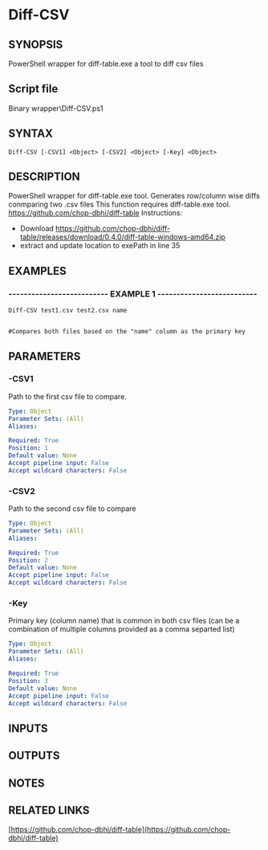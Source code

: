 # Diff-CSV

## SYNOPSIS
PowerShell wrapper for diff-table.exe a tool to diff csv files

## Script file
Binary wrapper\Diff-CSV.ps1

## SYNTAX

```
Diff-CSV [-CSV1] <Object> [-CSV2] <Object> [-Key] <Object>
```

## DESCRIPTION
PowerShell wrapper for diff-table.exe tool.
Generates row/column wise diffs conmparing two .csv files
This function requires diff-table.exe tool.
https://github.com/chop-dbhi/diff-table
Instructions:
- Download https://github.com/chop-dbhi/diff-table/releases/download/0.4.0/diff-table-windows-amd64.zip
- extract and update location to exePath in line 35

## EXAMPLES

### -------------------------- EXAMPLE 1 --------------------------
```
Diff-CSV test1.csv test2.csv name


#Compares both files based on the "name" column as the primary key
```
## PARAMETERS

### -CSV1
Path to the first csv file to compare.

```yaml
Type: Object
Parameter Sets: (All)
Aliases: 

Required: True
Position: 1
Default value: None
Accept pipeline input: False
Accept wildcard characters: False
```

### -CSV2
Path to the second csv file to compare

```yaml
Type: Object
Parameter Sets: (All)
Aliases: 

Required: True
Position: 2
Default value: None
Accept pipeline input: False
Accept wildcard characters: False
```

### -Key
Primary key (column name) that is common in both csv files (can be a combination of multiple columns provided as a comma separted list)

```yaml
Type: Object
Parameter Sets: (All)
Aliases: 

Required: True
Position: 3
Default value: None
Accept pipeline input: False
Accept wildcard characters: False
```

## INPUTS

## OUTPUTS

## NOTES

## RELATED LINKS

[https://github.com/chop-dbhi/diff-table](https://github.com/chop-dbhi/diff-table)




